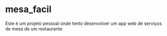 # mesa_facil
Este é um projeto pessoal onde tento desenvolver um app web de serviços de mesa de um restaurante
